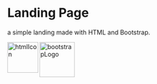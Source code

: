 <h1>Landing Page</h1>

<p>a simple landing made with HTML and Bootstrap.</p>


<img src="https://cdn-icons-png.flaticon.com/512/732/732212.png" alt="htmlIcon" width="70px" align="left">
<img src="https://camo.githubusercontent.com/bec2c92468d081617cb3145a8f3d8103e268bca400f6169c3a68dc66e05c971e/68747470733a2f2f76352e676574626f6f7473747261702e636f6d2f646f63732f352e302f6173736574732f6272616e642f626f6f7473747261702d6c6f676f2d736861646f772e706e67"alt="bootstrapLogo" width="80px" >
